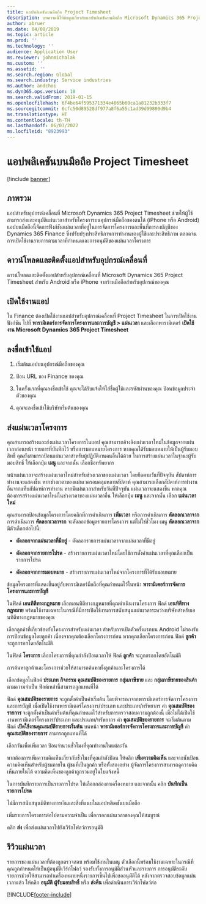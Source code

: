 ```yaml
---
title: แอปพลิเคชันบนมือถือ Project Timesheet
description: บทความนี้ให้ข้อมูลเกี่ยวกับแอปพลิเคชันบนมือถือ Microsoft Dynamics 365 Project Timesheet แอปสำหรับอุปกรณ์เคลื่อนที่ Project Timesheet ช่วยให้ผู้ใช้สามารถส่งและอนุมัติแผ่นเวลาสำหรับโครงการบนอุปกรณ์มือถือของตนได้
author: abruer
ms.date: 04/08/2019
ms.topic: article
ms.prod: ''
ms.technology: ''
audience: Application User
ms.reviewer: johnmichalak
ms.custom: ''
ms.assetid: ''
ms.search.region: Global
ms.search.industry: Service industries
ms.author: andchoi
ms.dyn365.ops.version: 10
ms.search.validFrom: 2019-01-15
ms.openlocfilehash: 6f4be64f595371334e4065b60ca1a81232b333f7
ms.sourcegitcommit: 6cfc50d89528df977a8f6a55c1ad39d99800d9b4
ms.translationtype: HT
ms.contentlocale: th-TH
ms.lasthandoff: 06/03/2022
ms.locfileid: "8923993"
---
```

# <a name="project-timesheet-mobile-application"></a>แอปพลิเคชันบนมือถือ Project Timesheet

[!include [banner](../includes/banner.md)]

## <a name="overview"></a>ภาพรวม

แอปสำหรับอุปกรณ์เคลื่อนที่ Microsoft Dynamics 365 Project Timesheet ช่วยให้ผู้ใช้สามารถส่งและอนุมัติแผ่นเวลาสำหรับโครงการบนอุปกรณ์มือถือของตนได้ (iPhone หรือ Android) แอปบนมือถือนี้จัดการฟังก์ชันแผ่นเวลาที่อยู่ในการจัดการโครงการและพื้นที่การลงบัญชีของ Dynamics 365 Finance ซึ่งปรับปรุงประสิทธิภาพการทำงานของผู้ใช้และประสิทธิภาพ ตลอดจนการเปิดใช้งานรายการตามเวลาที่กำหนดและการอนุมัติของแผ่นเวลาโครงการ

## <a name="download-and-install-the-mobile-app"></a>ดาวน์โหลดและติดตั้งแอปสำหรับอุปกรณ์เคลื่อนที่

ดาวน์โหลดและติดตั้งแอปสำหรับอุปกรณ์เคลื่อนที่ Microsoft Dynamics 365 Project Timesheet สำหรับ Android หรือ iPhone จากร้านมือถือสำหรับอุปกรณ์ของคุณ

## <a name="enable-the-app"></a>เปิดใช้งานแอป 

ใน Finance ต้องเปิดใช้งานแอปสำหรับอุปกรณ์เคลื่อนที่ Project Timesheet ในการเปิดใช้งานฟังก์ชัน ไปที่ **พารามิเตอร์การจัดการโครงการและการบัญชี \> แผ่นเวลา** และเลือกพารามิเตอร์ **เปิดใช้งาน Microsoft Dynamics 365 Project Timesheet**

## <a name="sign-in-to-the-app"></a>ลงชื่อเข้าใช้แอป

1.  เริ่มต้นแอปบนอุปกรณ์มือถือของคุณ

2.  ป้อน URL ของ Finance ของคุณ

3.  ในครั้งแรกที่คุณลงชื่อเข้าใช้ คุณจะได้รับแจ้งให้ใส่ชื่อผู้ใช้และรหัสผ่านของคุณ ป้อนข้อมูลประจำตัวของคุณ

4.  คุณจะลงชื่อเข้าใช้บริษัทเริ่มต้นของคุณ

## <a name="submit-a-project-timesheet"></a>ส่งแผ่นเวลาโครงการ

คุณสามารถสร้างและส่งแผ่นเวลาโครงการในแอป คุณสามารถอ้างอิงแผ่นเวลาใหม่ในข้อมูลจากแผ่นเวลาก่อนหน้า รายการที่บันทึกไว้ หรือการมอบหมายโครงการ หากคุณได้รับมอบหมายให้เป็นผู้รับมอบสิทธิ์ คุณยังสามารถป้อนแผ่นเวลาสำหรับผู้ปฏิบัติงานคนอื่นได้ด้วย ในการสร้างแผ่นเวลาในฐานะผู้รับมอบสิทธิ์ ให้เลือกปุ่ม **เมนู** และจากนั้น เลือกชื่อทรัพยากร

หน้าแผ่นเวลาจะสร้างแผ่นเวลาใหม่สำหรับช่วงเวลาของแผ่นเวลา โดยยึดตามวันที่ปัจจุบัน สัปดาห์การทำงานจะแสดงขึ้น หากช่วงเวลาของแผ่นเวครอบคลุมหลายสัปดาห์ คุณสามารถเลือกสัปดาห์การทำงานอื่นจากแท็บสัปดาห์การทำงาน
หากมีแผ่นเวลาสำหรับวันที่ปัจจุบัน แผ่นเวลาจะแสดงขึ้น หากคุณต้องการสร้างแผ่นเวลาใหม่ในช่วงเวลาของแผ่นเวลาอื่น ให้เลือกปุ่ม **เมนู** และจากนั้น เลือก **แผ่นเวลาใหม่**

คุณสามารถป้อนข้อมูลโครงการโดยคลิกที่การดำเนินการ **เพิ่มเวลา** หรือการดำเนินการ **คัดลอกเวลาจาก** การดำเนินการ **คัดลอกเวลาจาก** จะคัดลอกข้อมูลรายการโครงการ แต่ไม่ใช่ชั่วโมง เมนู **คัดลอกเวลาจาก** มีตัวเลือกต่อไปนี้:

- **คัดลอกจากแผ่นเวลาที่มีอยู่** - คัดลอกรายการแผ่นเวลาจากแผ่นเวลาที่มีอยู่

- **คัดลอกจากรายการโปรด** - สร้างรายการแผ่นเวลาใหม่โดยใช้การตั้งค่าแผ่นเวลาที่คุณเลือกเป็นรายการโปรด

- **คัดลอกจากการมอบหมาย** - สร้างรายการแผ่นเวลาใหม่จากโครงการที่ได้รับมอบหมาย

ข้อมูลโครงการที่แสดงขึ้นอยู่กับพารามิเตอร์มือถือที่คุณกำหนดไว้ในหน้า **พารามิเตอร์การจัดการโครงการและการบัญชี**

ในฟิลด์ **เอนทิตีทางกฎหมาย** เลือกเอนทิตีทางกฎหมายที่คุณดำเนินงานโครงการ ฟิลด์ **เอนทิตีทางกฎหมาย** พร้อมใช้งานเฉพาะในกรณีที่มีการเปิดใช้งานการสนับสนุนแผ่นเวลาระหว่างบริษัทสำหรับเอนทิตีทางกฎหมายของคุณ

เลือกลูกค้าที่เกี่ยวข้องกับโครงการสำหรับแผ่นเวลา สำหรับการเปิดตัวครั้งแรกบน Android ไม่รองรับการป้อนข้อมูลโดยลูกค้า เนื่องจากคุณต้องเลือกโครงการก่อน หากคุณเลือกโครงการก่อน ฟิลด์ **ลูกค้า** จะถูกกรอกโดยอัตโนมัติ

ในฟิลด์ **โครงการ** เลือกโครงการที่คุณกำลังป้อนเวลาให้ ฟิลด์ **ลูกค้า** จะถูกกรอกโดยอัตโนมัติ

การค้นหาลูกค้าและโครงการช่วยให้สามารถค้นหาทั้งลูกค้าและโครงการได้

เลือกข้อมูลในฟิลด์ **ประเภท** **กิจกรรม** **คุณสมบัติของรายการ** **กลุ่มภาษีขาย** และ **กลุ่มภาษีขายของสินค้า** ตามความจำเป็น ฟิลด์เหล่านี้สามารถถูกแทนที่ได้

ฟิลด์ **คุณสมบัติของรายการ** จะถูกตั้งค่าเป็นค่าเริ่มต้น โดยพิจารณาจากพารามิเตอร์การจัดการโครงการและการบัญชี เมื่อเปิดใช้งานพารามิเตอร์โครงการ/ประเภท และประเภท/ทรัพยากร ค่า **คุณสมบัติของรายการ** จะถูกตั้งค่าเป็นค่าเริ่มต้นที่คุณกำหนดไว้สำหรับการตรวจสอบความถูกต้องนี้ เมื่อไม่ได้เปิดใช้งานพารามิเตอร์โครงการ/ประเภท และประเภท/ทรัพยากร ค่า **คุณสมบัติของรายการ** จะเริ่มต้นตามฟิลด์ **เปิดใช้งานคุณสมบัติรายการเริ่มต้น** บนหน้า **พารามิเตอร์การจัดการโครงการและการบัญชี** ค่า **คุณสมบัติของรายการ** สามารถถูกแทนที่ได้

เลือกวันเพื่อเพิ่มเวลา ป้อนจำนวนชั่วโมงที่คุณทำงานในแต่ละวัน

หากต้องการเพิ่มความคิดเห็นเกี่ยวกับชั่วโมงที่คุณกำลังป้อน ให้คลิก **เพิ่มความคิดเห็น** และจากนั้นป้อนความคิดเห็นสำหรับผู้ชมภายใน ผู้ชมที่เป็นลูกค้า หรือทั้งสองอย่าง
ผู้จัดการโครงการสามารถดูความคิดเห็นภายในได้ ความคิดเห็นของลูกค้าถูกรวมอยู่ในใบแจ้งหนี้

ในการบันทึกรายการเป็นรายการโปรด ให้เลือกกล่องกาเครื่องหมาย และจากนั้น คลิก **บันทึกเป็นรายการโปรด**

ไม่มีการสนับสนุนมิติทางการเงินและสิ่งที่แนบในแอปพลิเคชันบนมือถือ

เพิ่มรายการโครงการต่อไปตามความจำเป็น เพื่อกรอกแผ่นเวลาของคุณให้สมบูรณ์

คลิก **ส่ง** เพื่อส่งแผ่นเวลาไปยังเวิร์กโฟลว์การอนุมัติ

## <a name="review-timesheets"></a>รีวิวแผ่นเวลา

รายการของแผ่นเวลาที่ต้องถูกตรวจสอบ พร้อมใช้งานในเมนู ตัวเลือกนี้พร้อมใช้งานเฉพาะในกรณีที่คุณถูกกำหนดให้เป็นผู้อนุมัติเวิร์กโฟลว์ รองรับทั้งการอนุมัติส่วนหัวและรายการ การอนุมัติระดับรายการช่วยให้สามารถทำเครื่องหมายหนึ่งรายการขึ้นไปเพื่อขออนุมัติได้ หลังจากตรวจสอบข้อมูลแผ่นเวลาแล้ว ให้คลิก **อนุมัติ** **ผู้รับมอบสิทธิ์** หรือ **ส่งคืน** เพื่อดำเนินการเวิร์กโฟลว์ต่อ


[!INCLUDE[footer-include](../includes/footer-banner.md)]